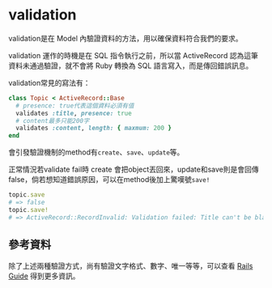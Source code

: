 # validation

validation是在 Model 內驗證資料的方法，用以確保資料符合我們的要求。

validation 運作的時機是在 SQL 指令執行之前，所以當 ActiveRecord 認為這筆資料未通過驗證，就不會將 Ruby 轉換為 SQL 語言寫入，而是傳回錯誤訊息。

validation常見的寫法有：

```ruby
class Topic < ActiveRecord::Base
  # presence: true代表這個資料必須有值
  validates :title, presence: true
  # content最多只能200字
  validates :content, length: { maxmum: 200 }
end
```

會引發驗證機制的method有`create`、`save`、`update`等。

正常情況若validate fail時 create 會把object丟回來，update和save則是會回傳false，倘若想知道錯誤原因，可以在method後加上驚嘆號`save!`

```ruby
topic.save
# => false
topic.save!
# => ActiveRecord::RecordInvalid: Validation failed: Title can't be blank
```

## 參考資料

除了上述兩種驗證方式，尚有驗證文字格式、數字、唯一等等，可以查看 [Rails Guide](http://guides.rubyonrails.org/active_record_validations.html) 得到更多資訊。


